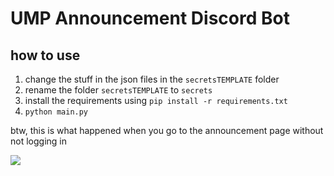 # UMP Announcement Discord Bot

how to use
-----------
1. change the stuff in the json files in the `secretsTEMPLATE` folder
2. rename the folder `secretsTEMPLATE` to `secrets`
3. install the requirements using `pip install -r requirements.txt`
4. `python main.py`

btw, this is what happened when you go to the announcement page without not logging in

[![](https://i.redd.it/relo6xpykds71.jpg)](https://www.reddit.com/r/ProgrammerHumor/comments/q4g93s/why/)
